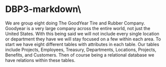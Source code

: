 # DBP3-markdown\
  We are group eight doing The GoodYear Tire and Rubber Company. Goodyear is a very large company across the entire world, not just the United States. With this being said we will not include every single location or department they have we will stay focused on a few within each area. To start we have eight different tables with attributes in each table. Our tables include Projects, Employees, Treasury, Departments, Locations, Projects, Benefits, and Customers. Then of course being a relational database we have relations within these tables. 

